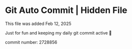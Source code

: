 # Git Auto Commit | Hidden File

This file was added Feb 12, 2025

Just for fun and keeping my daily git commit active 🤪

commit number: 2728856
